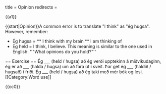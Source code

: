 title = Opinion
redirects =
>>>>

{{a1}}

{{start|Opinion}}A common error is to translate "I think" as "ég hugsa". However, remember:

* Ég hugsa =
** I think with my brain
** I am thinking of
* Ég held = I think, I believe. This meaning is similar to the one used in English: ''"What opinions do you hold?"''

== Exercise ==
Ég ___ (held / hugsa) að ég verði upptekinn á miðvikudaginn, ég er að ___ (halda / hugsa) um að fara út í sveit. Þar get ég ___ (haldið / hugsað) í friði. Ég ___ (held / hugsa) að ég taki með mér bók og lesi.
[[Category:Word use]]

<noinclude>{{cc0}}</noinclude>